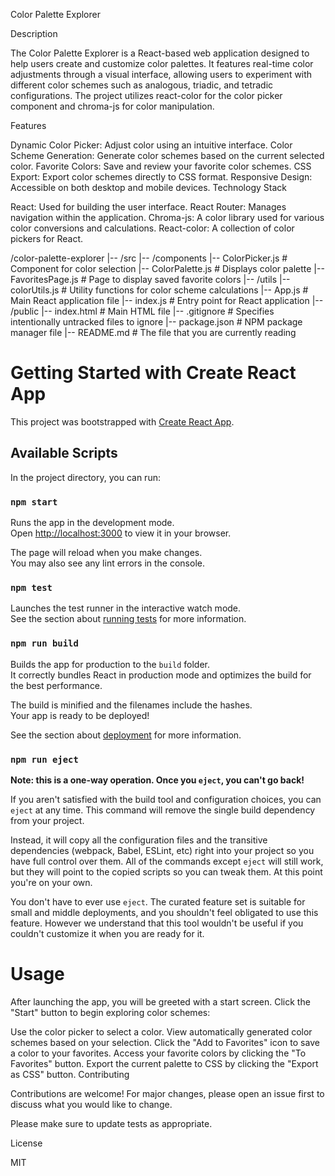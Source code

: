 Color Palette Explorer

Description

The Color Palette Explorer is a React-based web application designed to help users create and customize color palettes. It features real-time color adjustments through a visual interface, allowing users to experiment with different color schemes such as analogous, triadic, and tetradic configurations. The project utilizes react-color for the color picker component and chroma-js for color manipulation.

Features

Dynamic Color Picker: Adjust color using an intuitive interface.
Color Scheme Generation: Generate color schemes based on the current selected color.
Favorite Colors: Save and review your favorite color schemes.
CSS Export: Export color schemes directly to CSS format.
Responsive Design: Accessible on both desktop and mobile devices.
Technology Stack

React: Used for building the user interface.
React Router: Manages navigation within the application.
Chroma-js: A color library used for various color conversions and calculations.
React-color: A collection of color pickers for React.

/color-palette-explorer
|-- /src
    |-- /components
        |-- ColorPicker.js       # Component for color selection
        |-- ColorPalette.js      # Displays color palette
        |-- FavoritesPage.js     # Page to display saved favorite colors
    |-- /utils
        |-- colorUtils.js        # Utility functions for color scheme calculations
    |-- App.js                  # Main React application file
    |-- index.js                # Entry point for React application
|-- /public
    |-- index.html              # Main HTML file
|-- .gitignore                  # Specifies intentionally untracked files to ignore
|-- package.json                # NPM package manager file
|-- README.md                   # The file that you are currently reading

# Getting Started with Create React App

This project was bootstrapped with [Create React App](https://github.com/facebook/create-react-app).

## Available Scripts

In the project directory, you can run:

### `npm start`

Runs the app in the development mode.\
Open [http://localhost:3000](http://localhost:3000) to view it in your browser.

The page will reload when you make changes.\
You may also see any lint errors in the console.

### `npm test`

Launches the test runner in the interactive watch mode.\
See the section about [running tests](https://facebook.github.io/create-react-app/docs/running-tests) for more information.

### `npm run build`

Builds the app for production to the `build` folder.\
It correctly bundles React in production mode and optimizes the build for the best performance.

The build is minified and the filenames include the hashes.\
Your app is ready to be deployed!

See the section about [deployment](https://facebook.github.io/create-react-app/docs/deployment) for more information.

### `npm run eject`

**Note: this is a one-way operation. Once you `eject`, you can't go back!**

If you aren't satisfied with the build tool and configuration choices, you can `eject` at any time. This command will remove the single build dependency from your project.

Instead, it will copy all the configuration files and the transitive dependencies (webpack, Babel, ESLint, etc) right into your project so you have full control over them. All of the commands except `eject` will still work, but they will point to the copied scripts so you can tweak them. At this point you're on your own.

You don't have to ever use `eject`. The curated feature set is suitable for small and middle deployments, and you shouldn't feel obligated to use this feature. However we understand that this tool wouldn't be useful if you couldn't customize it when you are ready for it.

# Usage

After launching the app, you will be greeted with a start screen. Click the "Start" button to begin exploring color schemes:

Use the color picker to select a color.
View automatically generated color schemes based on your selection.
Click the "Add to Favorites" icon to save a color to your favorites.
Access your favorite colors by clicking the "To Favorites" button.
Export the current palette to CSS by clicking the "Export as CSS" button.
Contributing

Contributions are welcome! For major changes, please open an issue first to discuss what you would like to change.

Please make sure to update tests as appropriate.

License

MIT
